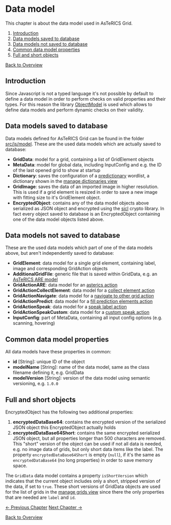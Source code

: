 # Data model
This chapter is about the data model used in AsTeRICS Grid.

1. [Introduction](05_datamodel.md#introduction)
1. [Data models saved to database](05_datamodel.md#data-models-saved-to-database)
1. [Data models not saved to database](05_datamodel.md#data-models-not-saved-to-database)
1. [Common data model properties](05_datamodel.md#common-data-model-properties)
1. [Full and short objects](05_datamodel.md#full-and-short-objects)

[Back to Overview](00_index.md)

## Introduction
Since Javascript is not a typed language it's not possible by default to define a data model in order to perform checks on valid properties and their types. For this reason the library [ObjectModel](https://objectmodel.js.org/) is used which allows to define data models and perform dynamic checks on their validity. 

## Data models saved to database
Data models defined for AsTeRICS Grid can be found in the folder [src/js/model](https://github.com/asterics/AsTeRICS-Grid/tree/master/src/js/model). These are the used data models which are actually saved to database:

* **GridData**: model for a grid, containing a list of GridElement objects
* **MetaData**: model for global data, including InputConfig and e.g. the ID of the last opened grid to show at startup
* **Dictionary**: saves the configuration of a [predictionary](https://www.npmjs.com/package/predictionary) wordlist, a dictionary shown in the [manage dictionaries view](../documentation_user/02_navigation.md#manage-dictionaries-view)
* **GridImage**: saves the data of an imported image in higher resolution. This is used if a grid element is resized in order to save a new image with fitting size to it's GridElement object.
* **EncryptedObject**: contains any of the data model objects above serialized as JSON object and encrypted using the [sjcl](https://github.com/bitwiseshiftleft/sjcl) crypto library. In fact every object saved to database is an EncryptedObject containing one of the data model objects listed above.

## Data models not saved to database
These are the used data models which part of one of the data models above, but aren't independently saved to database:
* **GridElement**: data model for a single grid element, containing label, image and corresponding GridAction objects 
* **AdditionalGridFile**: generic file that is saved within GridData, e.g. an [AsTeRICS ARE model](../documentation_user/01_terms.md#asterics-model)
* **GridActionARE**: data model for an [asterics action](../documentation_user/05_actions.md#asterics-action)
* **GridActionCollectElement**: data model for a [collect element action](../documentation_user/05_actions.md#collect-element-action)
* **GridActionNavigate**: data model for a [navigate to other grid action](../documentation_user/05_actions.md#navigate-to-other-grid)
* **GridActionPredict**: data model for a [fill prediction elements action](../documentation_user/05_actions.md#fill-prediction-elements)
* **GridActionSpeak**: data model for a [speak label action](../documentation_user/05_actions.md#speak-label)
* **GridActionSpeakCustom**: data model for a [custom speak action](../documentation_user/05_actions.md#speak-custom-text)
* **InputConfig**: part of MetaData, containing all input config options (e.g. scanning, hovering)

## Common data model properties
All data models have these properties in common:

* **id** [String]: unique ID of the object
* **modelName** [String]: name of the data model, same as the class filename defining it, e.g. GridData
* **modelVersion** [String]: version of the data model using semantic versioning, e.g. `1.0.0`

## Full and short objects
EncryptedObject has the following two additional properties:

1. **encryptedDataBase64**: contains the encrypted version of the serialized JSON object this EncryptedObject actually holds
1. **encryptedDataBase64Short**: contains the same encrypted serialized JSON object, but all properties longer than 500 characters are removed. This "short" version of the object can be used if not all data is needed, e.g. no image data of grids, but only short data items like the label. The property `encryptedDataBase64Short` is empty (`null`), if it's the same as `encryptedDataBase64` (no long properties) in order to save memory space.

The `GridData` data model contains a property `isShortVersion` which indicates that the current object includes only a short, stripped version of the data, if set to `true`. These short versions of GridData objects are used for the list of grids in the [manage grids view](../documentation_user/02_navigation.md#manage-grids-view) since there the only properties that are needed are `label` and `id`.

[&#x2190; Previous Chapter](04_vuejs.md) [Next Chapter &#x2192;](06_data_storage.md)

[Back to Overview](00_index.md)



